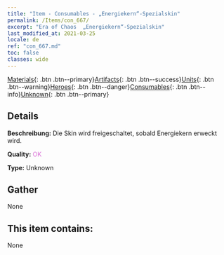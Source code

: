 ```yaml
---
title: "Item - Consumables - „Energiekern“-Spezialskin"
permalink: /Items/con_667/
excerpt: "Era of Chaos  „Energiekern“-Spezialskin"
last_modified_at: 2021-03-25
locale: de
ref: "con_667.md"
toc: false
classes: wide
---
```

 [Materials](/de/Items/){: .btn .btn--primary}[Artifacts](/de/Items/Artifacts/){: .btn .btn--success}[Units](/de/Items/Units/){: .btn .btn--warning}[Heroes](/de/Items/Heroes/){: .btn .btn--danger}[Consumables](/de/Items/Consumables/){: .btn .btn--info}[Unknown](/de/Items/Unknown/){: .btn .btn--primary}

## Details
 **Beschreibung:** Die Skin wird freigeschaltet, sobald Energiekern erweckt wird.

 **Quality:** <span style="color: #DA70D6">OK</span>

 **Type:** Unknown

## Gather

  None

## This item contains:

  None

